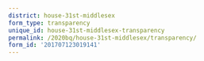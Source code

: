 ```yaml
---
district: house-31st-middlesex
form_type: transparency
unique_id: house-31st-middlesex-transparency
permalink: /2020bq/house-31st-middlesex/transparency/
form_id: '201707123019141'
---
```


